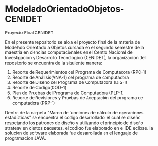 # ModeladoOrientadoObjetos-CENIDET

 Proyecto Final CENIDET

En el presente repositorio se aloja el proyecto final de la materia de Modelado Orientado a Objetos cursada en el segundo semestre de la maestria en ciencias computacionales en el Centro Nacional de Investigacion y Desarrollo Tecnologico (CENIDET), la organizacion del repositorio se encuentra de la siguiente manera:

1. Reporte de Requerimientos del Programa de Computadora (RPC-1)
2. Reporte de Análisis(ANA-1) del programa de computadora
3. Reporte de Diseño del Programa de Computadora (DIS-1)
4. Reporte de Código(COD-1)
5. Plan de Pruebas del Programa de Computadora (PLP-1)
6. Reporte de Revisiones y Pruebas de Aceptación del programa de computadora (PRP-1)

Dentro de la carpeta "Marco de funciones de cálculo de operaciones estadísticas" se encuentra el codigo desarrollado, el cual se diseño respetando los patrones de diseño y utilizando el principio de diseño strategy en ciertos paquetes, el codigo fue elaborado en el IDE eclipse, la solucion de software elaborada fue desarrollada en el lenguaje de programacion JAVA.
